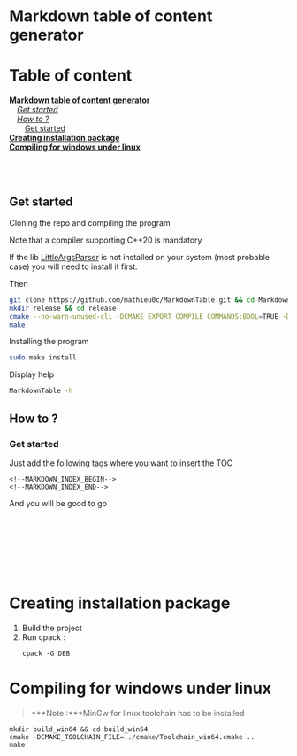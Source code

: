 # Markdown table of content generator

<!--MARKDOWN_INDEX_BEGIN-->
# Table of content

**[Markdown table of content generator](#markdown-table-of-content-generator)**<br/>
&emsp;*[Get started](#get-started)*<br/>
&emsp;*[How to ?](#how-to-)*<br/>
&emsp;&emsp;[Get started](#get-started-1)<br/>
**[Creating installation package](#creating-installation-package)**<br/>
**[Compiling for windows under linux](#compiling-for-windows-under-linux)**<br/>
<!--MARKDOWN_INDEX_END-->

<br/><br/>
## Get started

Cloning the repo and compiling the program

Note that a compiler supporting C++20 is mandatory


If the lib [LittleArgsParser](https://github.com/mathieu0c/LittleArgsParser) is not installed on your system (most probable case) you will need to install it first.


Then
```bash
git clone https://github.com/mathieu0c/MarkdownTable.git && cd MarkdownTable
mkdir release && cd release
cmake --no-warn-unused-cli -DCMAKE_EXPORT_COMPILE_COMMANDS:BOOL=TRUE -DCMAKE_BUILD_TYPE:STRING=Release ..
make
```

Installing the program
```bash
sudo make install
```

Display help
```bash
MarkdownTable -h
```

## How to ?

### Get started

Just add the following tags where you want to insert the TOC

```
<!--MARKDOWN_INDEX_BEGIN-->
<!--MARKDOWN_INDEX_END-->
```

And you will be good to go

<br/><br/><br/><br/><br/><br/>

# Creating installation package

1. Build the project
1. Run cpack :
    ```
    cpack -G DEB
    ```

# Compiling for windows under linux

>***Note :***MinGw for linux toolchain has to be installed

```
mkdir build_win64 && cd build_win64
cmake -DCMAKE_TOOLCHAIN_FILE=../cmake/Toolchain_win64.cmake ..
make
```